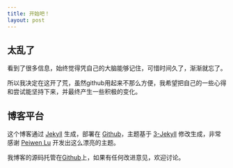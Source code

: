 ```yaml
---
title: 开始吧！
layout: post
---
```


## 太乱了

看到了很多信息，始终觉得凭自己的大脑能够记住，可惜时间久了，渐渐就忘了。

所以我决定在这开了荒，虽然github用起来不那么方便，我希望把自己的一些心得和尝试能坚持下来，并最终产生一些积极的变化。

## 博客平台

这个博客通过 [Jekyll](http://jekyllrb.com/) 生成，部署在 [Github](https://pages.github.com)，主题基于 [3-Jekyll](https://github.com/P233/3-Jekyll) 修改生成，非常感谢 [Peiwen Lu](https://github.com/P233) 开发出这么漂亮的主题。

我博客的源码托管在[Github](https://github.com/)上，如果有任何改进意见，欢迎讨论。
